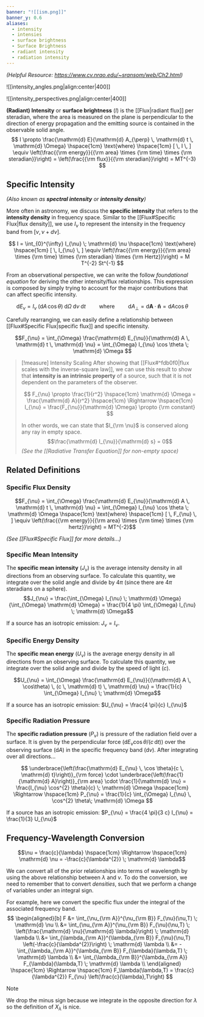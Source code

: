 ```yaml
---
banner: "![[ism.png]]"
banner_y: 0.6
aliases:
  - intensity
  - intensies
  - surface brightness
  - Surface Brightness
  - radiant intensity
  - radiation intensity
---
```

*(Helpful Resource: https://www.cv.nrao.edu/~sransom/web/Ch2.html)*

![[intensity_angles.png|align:center|400]]


![[intensity_perspectives.png|align:center|400]]

**(Radiant) Intensity** or **surface brightness** ($I$) is the [[Flux|radiant flux]] per steradian, where the area is measured on the plane is perpendicular to the direction of energy propagation and the emitting source is contained in the observable solid angle.
$$
I \propto \frac{\mathrm{d} E}{\mathrm{d} A_{\perp} \, \mathrm{d} t \, \mathrm{d} \Omega} \hspace{1cm} \text{where} \hspace{1cm} [ \, I \, ] \equiv \left(\frac{{\rm energy}}{{\rm area} \times {\rm time} \times {\rm steradian}}\right) = \left(\frac{{\rm flux}}{{\rm steradian}}\right) = MT^{-3}
$$

## Specific Intensity
*(Also known as **spectral intensity** or **intensity density**)*

More often in astronomy, we discuss the **specific intensity** that refers to the **intensity density** in frequency space. Similar to the [[Flux#Specific Flux|flux density]], we use $I_{\nu}$ to represent the intensity in the frequency band from $[\nu,\nu + d\nu]$.

$$
I = \int_{0}^{\infty} I_{\nu} \; \mathrm{d} \nu \hspace{1cm} \text{where} \hspace{1cm} [ \, I_{\nu} \, ] \equiv \left(\frac{{\rm energy}}{{\rm area} \times {\rm time} \times {\rm steradian} \times {\rm Hertz}}\right)  = M T^{-2} St^{-1}
$$

From an observational perspective, we can write the follow *foundational equation* for deriving the other intensity/flux relationships. This expression is composed by simply trying to account for the major contributions that can affect specific intensity.

$$\mathrm{d} E_{\nu} = I_{\nu} \; ( \mathrm{d} A \, \cos \theta ) \; \mathrm{d} \Omega \; \mathrm{d} \nu \; \mathrm{d} t \hspace{1cm} \text{where} \hspace{1cm} \mathrm{d} A_{\perp} = \mathbf{\mathrm{d} A} \cdot \mathbf{\hat{n}} = \mathrm{d} A \cos \theta$$

Carefully rearranging, we can easily define a relationship between [[Flux#Specific Flux|specific flux]] and specific intensity.

$$F_{\nu} = \int_{\Omega} \frac{\mathrm{d} E_{\nu}}{\mathrm{d} A \, \mathrm{d} t \, \mathrm{d} \nu} = \int_{\Omega} I_{\nu} \cos \theta \; \mathrm{d} \Omega $$

> [!measure] Intensity Scaling
> After showing that [[Flux#^fdb0f0|flux scales with the inverse-square law]], we can use this result to show that **intensity is an intrinsic property** of a source, such that it is not dependent on the parameters of the observer.
> 
> $$
> F_{\nu} \propto \frac{1}{r^2}
> \hspace{1cm}
> \mathrm{d} \Omega = \frac{\mathrm{d} A}{r^2}
> \hspace{1cm} \Rightarrow \hspace{1cm}
> I_{\nu} = \frac{F_{\nu}}{\mathrm{d} \Omega} \propto {\rm constant}
> $$
> 
> In other words, we can state that $I_{\rm \nu}$ is conserved along any ray in empty space.
> $$\frac{\mathrm{d} I_{\nu}}{\mathrm{d} s} = 0$$
> *(See the [[Radiative Transfer Equation]] for non-empty space)*

## Related Definitions

### Specific Flux Density

$$F_{\nu} = \int_{\Omega} \frac{\mathrm{d} E_{\nu}}{\mathrm{d} A \, \mathrm{d} t \, \mathrm{d} \nu} = \int_{\Omega} I_{\nu} \cos \theta \; \mathrm{d} \Omega \hspace{1cm} \text{where} \hspace{1cm} [ \, F_{\nu} \, ] \equiv \left(\frac{{\rm energy}}{{\rm area} \times {\rm time} \times {\rm hertz}}\right) = MT^{-2}$$

*(See [[Flux#Specific Flux]] for more details...)*

### Specific Mean Intensity

The **specific mean intensity** ($J_{\nu}$) is the average intensity density in all directions from an observing surface. To calculate this quantity, we integrate over the solid angle and divide by $4\pi$ (since there are $4\pi$ steradians on a sphere).
$$J_{\nu} = \frac{\int_{\Omega} I_{\nu} \; \mathrm{d} \Omega}{\int_{\Omega} \mathrm{d} \Omega} = \frac{1}{4 \pi} \int_{\Omega} I_{\nu} \; \mathrm{d} \Omega$$

If a source has an isotropic emission: $J_{\nu} = I_{\nu}$.

### Specific Energy Density

The **specific mean energy** ($U_{\nu}$) is the average energy density in all directions from an observing surface. To calculate this quantity, we integrate over the solid angle and divide by the speed of light ($c$).

$$U_{\nu} = \int_{\Omega} \frac{\mathrm{d} E_{\nu}}{(\mathrm{d} A \, \cos\theta) \, (c \, \mathrm{d} t) \, \mathrm{d} \nu} = \frac{1}{c} \int_{\Omega} I_{\nu} \; \mathrm{d} \Omega$$

If a source has an isotropic emission: $U_{\nu} = \frac{4 \pi}{c} I_{\nu}$

### Specific Radiation Pressure

The **specific radiation pressure** ($P_{\nu}$) is pressure of the radiation field over a surface. It is given by the perpendicular force ($\mathrm{d} E_{\nu} \cos \theta / (c \, \mathrm{d} t)$) over the observing surface ($\mathrm{d} A$) in the specific frequency band ($\mathrm{d} \nu$). After integrating over all directions...

$$
\underbrace{\left(\frac{\mathrm{d} E_{\nu} \, \cos \theta}{c \, \mathrm{d} t}\right)}_{\rm force} \cdot \underbrace{\left(\frac{1}{\mathrm{d} A}\right)}_{\rm area} \cdot \frac{1}{\mathrm{d} \nu} = \frac{I_{\nu} \cos^{2} \theta}{c} \; \mathrm{d} \Omega 
\hspace{1cm} \Rightarrow \hspace{1cm}
P_{\nu} = \frac{1}{c} \int_{\Omega} I_{\nu} \, \cos^{2} \theta\; \mathrm{d} \Omega
$$

If a source has an isotropic emission: $P_{\nu} = \frac{4 \pi}{3 c} I_{\nu} =  \frac{1}{3} U_{\nu}$


## Frequency-Wavelength Conversion

$$\nu = \frac{c}{\lambda} \hspace{1cm} \Rightarrow \hspace{1cm} \mathrm{d} \nu = -\frac{c}{\lambda^{2}} \; \mathrm{d} \lambda$$

We can convert all of the prior relationships into terms of wavelength by using the above relationship between $\lambda$ and $\nu$. To do the conversion, we need to remember that to convert *densities*, such that we perform a change of variables under an integral sign.

For example, here we convert the specific flux under the integral of the associated frequency band.
$$
\begin{aligned}[b]
	F &= \int_{\nu_{\rm A}}^{\nu_{\rm B}} F_{\nu}(\nu,T) \; \mathrm{d} \nu \\
	&= \int_{\nu_{\rm A}}^{\nu_{\rm B}} F_{\nu}(\nu,T) \; \left(\frac{\mathrm{d} \nu}{\mathrm{d} \lambda}\right) \; \mathrm{d} \lambda \\
	&= \int_{\lambda_{\rm A}}^{\lambda_{\rm B}} F_{\nu}(\nu,T) \left(-\frac{c}{\lambda^{2}}\right) \; \mathrm{d} \lambda \\
	&= - \int_{\lambda_{\rm A}}^{\lambda_{\rm B}} F_{\lambda}(\lambda,T) \; \mathrm{d} \lambda \\
	&= \int_{\lambda_{\rm B}}^{\lambda_{\rm A}} F_{\lambda}(\lambda,T) \; \mathrm{d} \lambda \\
\end{aligned}
\hspace{1cm} \Rightarrow \hspace{1cm}
F_\lambda(\lambda,T) = \frac{c}{\lambda^{2}} F_{\nu} \left(\frac{c}{\lambda},T\right)
$$

> [!note]
> We drop the minus sign because we integrate in the opposite direction for $\lambda$ so the definition of $X_\lambda$ is nice. 
